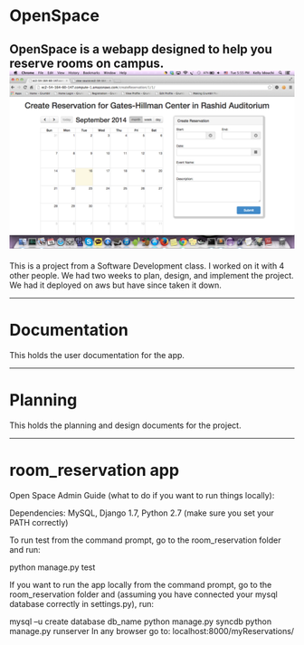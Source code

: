 OpenSpace
=========

OpenSpace is a webapp designed to help you reserve rooms on campus.
![Alt text](Planning/ScreenShots/CreateReservation.png?raw=true "Reservation View")
-------------------------------------------------------------------------------

This is a project from a Software Development class. I worked on it with 4 other people. 
We had two weeks to plan, design, and implement the project.  
We had it deployed on aws but have since taken it down.

-------------------------------------------------------------------------------
Documentation
=============
This holds the user documentation for the app.

-------------------------------------------------------------------------------
Planning
=============
This holds the planning and design documents for the project.

-------------------------------------------------------------------------------
room_reservation app
================

Open Space Admin Guide (what to do if you want to run things locally):

Dependencies: MySQL, Django 1.7, Python 2.7 (make sure you set your PATH correctly)

To run test from the command prompt, go to the room_reservation folder and run:

python manage.py test

If you want to run the app locally from the command prompt, go to the room_reservation folder and (assuming you have connected your mysql database correctly in settings.py), run:

mysql –u
create database db_name
python manage.py syncdb
python manage.py runserver
In any browser go to: localhost:8000/myReservations/
